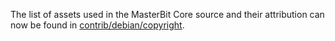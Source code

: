 The list of assets used in the MasterBit Core source and their attribution can now be found in [contrib/debian/copyright](../contrib/debian/copyright).
